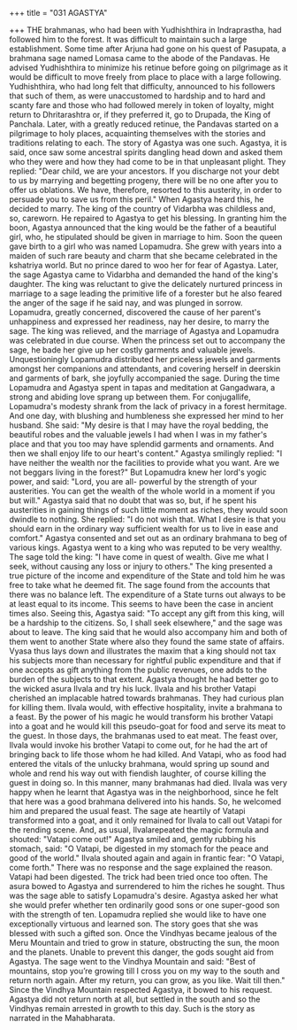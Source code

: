 +++
title = "031 AGASTYA"

+++
THE brahmanas, who had been with
Yudhishthira
in
Indraprastha,
had
followed him to the forest. It was difficult
to maintain such a large establishment.
Some time after Arjuna had gone on his
quest of Pasupata, a brahmana sage named
Lomasa came to the abode of the
Pandavas.
He advised Yudhishthira to minimize his
retinue before going on pilgrimage as it
would be difficult to move freely from
place to place with a large following.
Yudhishthira, who had long felt that
difficulty, announced to his followers that
such of them, as were unaccustomed to
hardship and to hard and scanty fare and
those who had followed merely in token
of loyalty, might return to Dhritarashtra
or, if they preferred it, go to Drupada, the
King of Panchala.
Later, with a greatly reduced retinue, the
Pandavas started on a pilgrimage to holy
places, acquainting themselves with the
stories and traditions relating to each. The
story of Agastya was one such.
Agastya, it is said, once saw some
ancestral spirits dangling head down and
asked them who they were and how they
had come to be in that unpleasant plight.
They replied: "Dear child, we are your
ancestors. If you discharge not your debt
to us by marrying and begetting progeny,
there will be no one after you to offer us
oblations. We have, therefore, resorted to
this austerity, in order to persuade you to
save us from this peril."
When Agastya heard this, he decided to
marry.
The king of the country of Vidarbha was
childless and, so, careworn. He repaired to
Agastya to get his blessing. In granting
him the boon, Agastya announced that the
king would be the father of a beautiful
girl, who, he stipulated should be given in
marriage to him.
Soon the queen gave birth to a girl who
was named Lopamudra. She grew with
years into a maiden of such rare beauty
and charm that she became celebrated in
the kshatriya world. But no prince dared
to woo her for fear of Agastya.
Later, the sage Agastya came to Vidarbha
and demanded the hand of the king's
daughter. The king was reluctant to give
the delicately nurtured princess in
marriage to a sage leading the primitive
life of a forester but he also feared the
anger of the sage if he said nay, and was
plunged in sorrow.
Lopamudra, greatly concerned, discovered
the cause of her parent's unhappiness and
expressed her readiness, nay her desire, to
marry the sage.
The king was relieved, and the marriage
of Agastya and Lopamudra was celebrated
in due course. When the princess set out
to accompany the sage, he bade her give
up her costly garments and valuable
jewels.
Unquestioningly Lopamudra distributed
her priceless jewels and garments amongst
her companions and attendants, and
covering herself in deerskin and garments
of bark, she joyfully accompanied the
sage.
During the time Lopamudra and Agastya
spent in tapas and meditation at
Gangadwara, a strong and abiding love
sprang up between them. For conjugallife, Lopamudra's modesty shrank from
the lack of privacy in a forest hermitage.
And one day, with blushing and
humbleness she expressed her mind to her
husband.
She said: "My desire is that I may have
the royal bedding, the beautiful robes and
the valuable jewels I had when I was in
my father's place and that you too may
have splendid garments and ornaments.
And then we shall enjoy life to our heart's
content."
Agastya smilingly replied: "I have neither
the wealth nor the facilities to provide
what you want. Are we not beggars living
in the forest?"
But Lopamudra knew her lord's yogic
power, and said: "Lord, you are all-
powerful by the strength of your
austerities. You can get the wealth of the
whole world in a moment if you but will."
Agastya said that no doubt that was so,
but, if he spent his austerities in gaining
things of such little moment as riches,
they would soon dwindle to nothing.
She replied: "I do not wish that. What I
desire is that you should earn in the
ordinary way sufficient wealth for us to
live in ease and comfort."
Agastya consented and set out as an
ordinary brahmana to beg of various
kings. Agastya went to a king who was
reputed to be very wealthy. The sage told
the king: "I have come in quest of wealth.
Give me what I seek, without causing any
loss or injury to others."
The king presented a true picture of the
income and expenditure of the State and
told him he was free to take what he
deemed fit. The sage found from the
accounts that there was no balance left.
The expenditure of a State turns out
always to be at least equal to its income.
This seems to have been the case in
ancient times also.
Seeing this, Agastya said: "To accept any
gift from this king, will be a hardship to
the citizens. So, I shall seek elsewhere,"
and the sage was about to leave. The king
said that he would also accompany him
and both of them went to another State
where also they found the same state of
affairs.
Vyasa thus lays down and illustrates the
maxim that a king should not tax his
subjects more than necessary for rightful
public expenditure and that if one accepts
as gift anything from the public revenues,
one adds to the burden of the subjects to
that extent.
Agastya thought he had better go to the
wicked asura Ilvala and try his luck.
Ilvala and his brother Vatapi cherished an
implacable hatred towards brahmanas.
They had curious plan for killing them.
Ilvala would, with effective hospitality,
invite a brahmana to a feast.
By the power of his magic he would
transform his brother Vatapi into a goat
and he would kill this pseudo-goat for
food and serve its meat to the guest. In
those days, the brahmanas used to eat
meat. The feast over, Ilvala would invoke
his brother Vatapi to come out, for he had
the art of bringing back to life those
whom he had killed.
And Vatapi, who as food had entered the
vitals of the unlucky brahmana, would
spring up sound and whole and rend his
way out with fiendish laughter, of course
killing the guest in doing so.
In this manner, many brahmanas had died.
Ilvala was very happy when he learnt that
Agastya was in the neighborhood, since
he felt that here was a good brahmana
delivered into his hands.
So, he welcomed him and prepared the
usual feast. The sage ate heartily of Vatapi
transformed into a goat, and it only
remained for Ilvala to call out Vatapi for
the rending scene. And, as usual, Ilvalarepeated the magic formula and shouted:
"Vatapi come out!"
Agastya smiled and, gently rubbing his
stomach, said: "O Vatapi, be digested in
my stomach for the peace and good of the
world." Ilvala shouted again and again in
frantic fear: "O Vatapi, come forth."
There was no response and the sage
explained the reason. Vatapi had been
digested. The trick had been tried once too
often.
The asura bowed to Agastya and
surrendered to him the riches he sought.
Thus was the sage able to satisfy
Lopamudra's desire. Agastya asked her
what she would prefer whether ten
ordinarily good sons or one super-good
son with the strength of ten.
Lopamudra replied she would like to have
one exceptionally virtuous and learned
son. The story goes that she was blessed
with such a gifted son.
Once the Vindhyas became jealous of the
Meru Mountain and tried to grow in
stature, obstructing the sun, the moon and
the planets. Unable to prevent this danger,
the gods sought aid from Agastya. The
sage went to the Vindhya Mountain and
said:
"Best of mountains, stop you’re growing
till I cross you on my way to the south and
return north again. After my return, you
can grow, as you like. Wait till then."
Since the Vindhya Mountain respected
Agastya, it bowed to his request.
Agastya did not return north at all, but
settled in the south and so the Vindhyas
remain arrested in growth to this day.
Such is the story as narrated in the
Mahabharata.